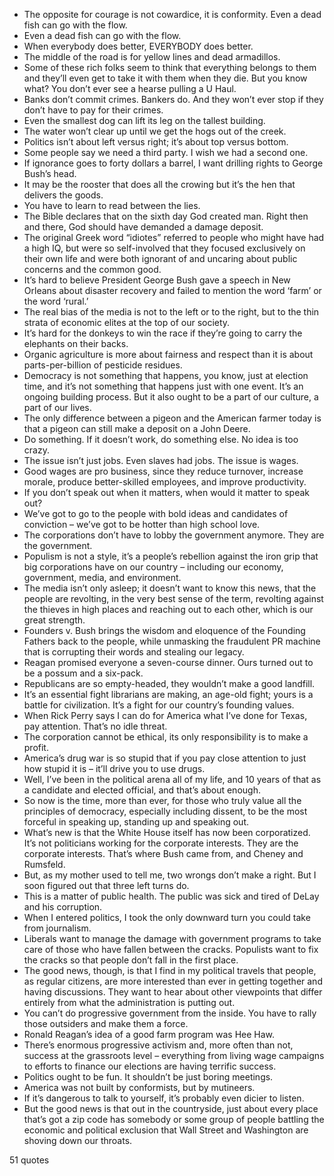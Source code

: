  - The opposite for courage is not cowardice, it is conformity. Even a dead fish can go with the flow.
 - Even a dead fish can go with the flow.
 - When everybody does better, EVERYBODY does better.
 - The middle of the road is for yellow lines and dead armadillos.
 - Some of these rich folks seem to think that everything belongs to them and they’ll even get to take it with them when they die. But you know what? You don’t ever see a hearse pulling a U Haul.
 - Banks don’t commit crimes. Bankers do. And they won’t ever stop if they don’t have to pay for their crimes.
 - Even the smallest dog can lift its leg on the tallest building.
 - The water won’t clear up until we get the hogs out of the creek.
 - Politics isn’t about left versus right; it’s about top versus bottom.
 - Some people say we need a third party. I wish we had a second one.
 - If ignorance goes to forty dollars a barrel, I want drilling rights to George Bush’s head.
 - It may be the rooster that does all the crowing but it’s the hen that delivers the goods.
 - You have to learn to read between the lies.
 - The Bible declares that on the sixth day God created man. Right then and there, God should have demanded a damage deposit.
 - The original Greek word “idiotes” referred to people who might have had a high IQ, but were so self-involved that they focused exclusively on their own life and were both ignorant of and uncaring about public concerns and the common good.
 - It’s hard to believe President George Bush gave a speech in New Orleans about disaster recovery and failed to mention the word ‘farm’ or the word ‘rural.’
 - The real bias of the media is not to the left or to the right, but to the thin strata of economic elites at the top of our society.
 - It’s hard for the donkeys to win the race if they’re going to carry the elephants on their backs.
 - Organic agriculture is more about fairness and respect than it is about parts-per-billion of pesticide residues.
 - Democracy is not something that happens, you know, just at election time, and it’s not something that happens just with one event. It’s an ongoing building process. But it also ought to be a part of our culture, a part of our lives.
 - The only difference between a pigeon and the American farmer today is that a pigeon can still make a deposit on a John Deere.
 - Do something. If it doesn’t work, do something else. No idea is too crazy.
 - The issue isn’t just jobs. Even slaves had jobs. The issue is wages.
 - Good wages are pro business, since they reduce turnover, increase morale, produce better-skilled employees, and improve productivity.
 - If you don’t speak out when it matters, when would it matter to speak out?
 - We’ve got to go to the people with bold ideas and candidates of conviction – we’ve got to be hotter than high school love.
 - The corporations don’t have to lobby the government anymore. They are the government.
 - Populism is not a style, it’s a people’s rebellion against the iron grip that big corporations have on our country – including our economy, government, media, and environment.
 - The media isn’t only asleep; it doesn’t want to know this news, that the people are revolting, in the very best sense of the term, revolting against the thieves in high places and reaching out to each other, which is our great strength.
 - Founders v. Bush brings the wisdom and eloquence of the Founding Fathers back to the people, while unmasking the fraudulent PR machine that is corrupting their words and stealing our legacy.
 - Reagan promised everyone a seven-course dinner. Ours turned out to be a possum and a six-pack.
 - Republicans are so empty-headed, they wouldn’t make a good landfill.
 - It’s an essential fight librarians are making, an age-old fight; yours is a battle for civilization. It’s a fight for our country’s founding values.
 - When Rick Perry says I can do for America what I’ve done for Texas, pay attention. That’s no idle threat.
 - The corporation cannot be ethical, its only responsibility is to make a profit.
 - America’s drug war is so stupid that if you pay close attention to just how stupid it is – it’ll drive you to use drugs.
 - Well, I’ve been in the political arena all of my life, and 10 years of that as a candidate and elected official, and that’s about enough.
 - So now is the time, more than ever, for those who truly value all the principles of democracy, especially including dissent, to be the most forceful in speaking up, standing up and speaking out.
 - What’s new is that the White House itself has now been corporatized. It’s not politicians working for the corporate interests. They are the corporate interests. That’s where Bush came from, and Cheney and Rumsfeld.
 - But, as my mother used to tell me, two wrongs don’t make a right. But I soon figured out that three left turns do.
 - This is a matter of public health. The public was sick and tired of DeLay and his corruption.
 - When I entered politics, I took the only downward turn you could take from journalism.
 - Liberals want to manage the damage with government programs to take care of those who have fallen between the cracks. Populists want to fix the cracks so that people don’t fall in the first place.
 - The good news, though, is that I find in my political travels that people, as regular citizens, are more interested than ever in getting together and having discussions. They want to hear about other viewpoints that differ entirely from what the administration is putting out.
 - You can’t do progressive government from the inside. You have to rally those outsiders and make them a force.
 - Ronald Reagan’s idea of a good farm program was Hee Haw.
 - There’s enormous progressive activism and, more often than not, success at the grassroots level – everything from living wage campaigns to efforts to finance our elections are having terrific success.
 - Politics ought to be fun. It shouldn’t be just boring meetings.
 - America was not built by conformists, but by mutineers.
 - If it’s dangerous to talk to yourself, it’s probably even dicier to listen.
 - But the good news is that out in the countryside, just about every place that’s got a zip code has somebody or some group of people battling the economic and political exclusion that Wall Street and Washington are shoving down our throats.

51 quotes